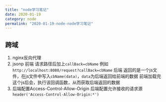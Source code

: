 ```yaml
---
title: "node学习笔记"
date: 2020-01-19
category: node
permalink: "2020-01-19-node-node学习笔记"
---
```

## 跨域
1. nginx反向代理
2. jsonp
前端
请求路径后加上`callBack=cbName`
例如
`http://localhost:8080/request?callBack=cbName`
后端
返回的是一个js文件，在js文件中写入`cbName(data)`，`data`为后端返回给前端的数据
前端加载完这个js后会，执行该回调函数，从而获取后端返回的数据
3. 后端配置Access-Control-Allow-Origin
后端配置允许接收的请求源`header('Access-Control-Allow-Origin:*')`